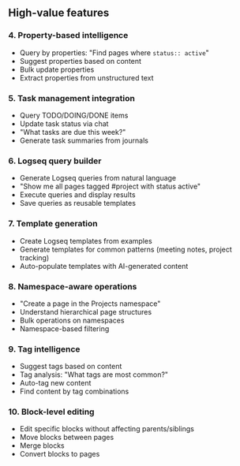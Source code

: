 ## High-value features

### 4. Property-based intelligence
- Query by properties: "Find pages where `status:: active`"
- Suggest properties based on content
- Bulk update properties
- Extract properties from unstructured text

### 5. Task management integration
- Query TODO/DOING/DONE items
- Update task status via chat
- "What tasks are due this week?"
- Generate task summaries from journals

### 6. Logseq query builder
- Generate Logseq queries from natural language
- "Show me all pages tagged #project with status active"
- Execute queries and display results
- Save queries as reusable templates

### 7. Template generation
- Create Logseq templates from examples
- Generate templates for common patterns (meeting notes, project tracking)
- Auto-populate templates with AI-generated content

### 8. Namespace-aware operations
- "Create a page in the Projects namespace"
- Understand hierarchical page structures
- Bulk operations on namespaces
- Namespace-based filtering

### 9. Tag intelligence
- Suggest tags based on content
- Tag analysis: "What tags are most common?"
- Auto-tag new content
- Find content by tag combinations

### 10. Block-level editing
- Edit specific blocks without affecting parents/siblings
- Move blocks between pages
- Merge blocks
- Convert blocks to pages